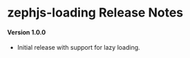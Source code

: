 # zephjs-loading Release Notes

#### **Version 1.0.0**

 - Initial release with support for lazy loading.

